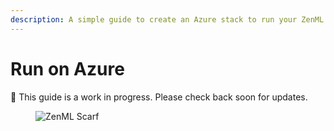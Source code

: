 ```yaml
---
description: A simple guide to create an Azure stack to run your ZenML pipelines
---
```


# Run on Azure

🚧 This guide is a work in progress. Please check back soon for updates.<!-- For scarf -->
<figure><img alt="ZenML Scarf" referrerpolicy="no-referrer-when-downgrade" src="https://static.scarf.sh/a.png?x-pxid=f0b4f458-0a54-4fcd-aa95-d5ee424815bc" /></figure>



